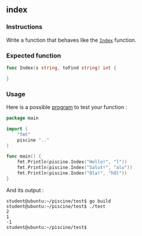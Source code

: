 ## index

### Instructions

Write a function that behaves like the [`Index`](https://golang.org/pkg/strings/#Index) function.

### Expected function

```go
func Index(s string, toFind string) int {

}
```

### Usage

Here is a possible [program](TODO-LINK) to test your function :

```go
package main

import (
	"fmt"
	piscine ".."
)

func main() {
	fmt.Println(piscine.Index("Hello!", "l"))
	fmt.Println(piscine.Index("Salut!", "alu"))
	fmt.Println(piscine.Index("Ola!", "hOl"))
}
```

And its output :

```console
student@ubuntu:~/piscine/test$ go build
student@ubuntu:~/piscine/test$ ./test
2
1
-1
student@ubuntu:~/piscine/test$
```
